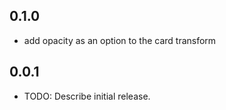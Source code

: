 ## 0.1.0

* add opacity as an option to the card transform

## 0.0.1

* TODO: Describe initial release.
